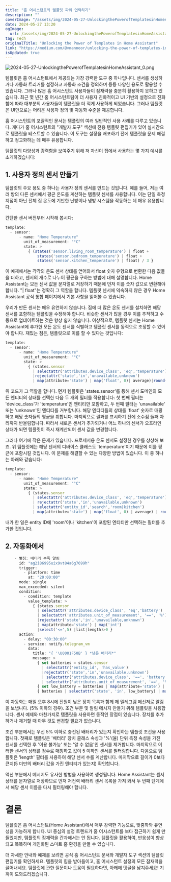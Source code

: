 ```yaml
---
title: "홈 어시스턴트의 템플릿 파워 언락하기"
description: ""
coverImage: "/assets/img/2024-05-27-UnlockingthePowerofTemplatesinHomeAssistant_0.png"
date: 2024-05-27 13:20
ogImage:
  url: /assets/img/2024-05-27-UnlockingthePowerofTemplatesinHomeAssistant_0.png
tag: Tech
originalTitle: "Unlocking the Power of Templates in Home Assistant"
link: "https://medium.com/@vmannoor/unlocking-the-power-of-templates-in-home-assistant-75a08d0ad205"
isUpdated: true
---
```


![2024-05-27-UnlockingthePowerofTemplatesinHomeAssistant_0.png](/assets/img/2024-05-27-UnlockingthePowerofTemplatesinHomeAssistant_0.png)

템플릿은 홈 어시스턴트에서 제공되는 가장 강력한 도구 중 하나입니다. 센서를 생성하거나 자동화 트리거를 설정하고 자동화 조건을 정의하며 등등 다양한 용도로 활용할 수 있습니다. 그러나 많은 홈 어시스턴트 사용자들이 잠재력을 충분히 활용하지 못하고 있습니다. 최근 몇 년간 홈 어시스턴트팀이 더 사용자 친화적이고 UI 기반의 설정으로 진화함에 따라 대부분의 사용자들이 템플릿을 더 적게 사용하게 되었습니다. 그러나 템플릿은 UI만으로는 어려운 사용자 정의 및 자동화 수준을 제공합니다.

홈 어시스턴트의 포괄적인 문서는 템플릿의 여러 일반적인 사용 사례를 다루고 있습니다. 게다가 홈 어시스턴트의 "개발자 도구" 섹션에 전용 템플릿 편집기가 있어 실시간으로 템플릿을 테스트할 수 있습니다. 이 도구는 설정을 배포하기 전에 템플릿을 문제 해결하고 정교화하는 데 매우 유용합니다.

템플릿의 다양성과 강력함을 보여주기 위해 저 자신이 집에서 사용하는 몇 가지 예시를 소개하겠습니다:

<!-- cozy-coder - 수평 -->

<ins class="adsbygoogle"
     style="display:block"
     data-ad-client="ca-pub-4877378276818686"
     data-ad-slot="1107185301"
     data-ad-format="auto"
     data-full-width-responsive="true"></ins>

<script>
     (adsbygoogle = window.adsbygoogle || []).push({});
</script>

## 1. 사용자 정의 센서 만들기

템플릿의 주요 용도 중 하나는 사용자 정의 센서를 만드는 것입니다. 예를 들어, 저는 여러 방의 다른 센서에서 평균 온도를 계산하는 템플릿 센서를 사용합니다. 이는 단일 측정 지점이 아닌 전체 집 온도에 기반한 난방이나 냉방 시스템을 작동하는 데 매우 유용합니다.

간단한 센서 버전부터 시작해 봅시다:

```js
template:
  - sensor:
      - name: "Home Temperature"
        unit_of_measurement: "°C"
        state: >
          { (states('sensor.living_room_temperature') | float +
              states('sensor.bedroom_temperature') | float +
              states('sensor.kitchen_temperature') | float) / 3 }
```

<!-- cozy-coder - 수평 -->

<ins class="adsbygoogle"
     style="display:block"
     data-ad-client="ca-pub-4877378276818686"
     data-ad-slot="1107185301"
     data-ad-format="auto"
     data-full-width-responsive="true"></ins>

<script>
     (adsbygoogle = window.adsbygoogle || []).push({});
</script>

이 예제에서는 각각의 온도 센서 상태를 얻어와서 float 숫자 유형으로 변환한 다음 값들을 더하고, 센서의 개수로 나누어 평균을 구하는 방법에 대해 설명합니다. Home Assistant는 모든 센서 값을 문자열로 저장하기 때문에 먼저 이를 숫자 값으로 변환해야 합니다. "| float"는 정확히 그 역할을 합니다. 템플릿 센서에 익숙하지 않은 경우 Home Assistant 공식 통합 페이지에서 기본 사항을 읽어볼 수 있습니다.

우리가 만든 센서는 매우 유연하지 않습니다. 집에 더 많은 온도 센서를 설치하면 해당 센서를 포함하는 템플릿을 수정해야 합니다. 비슷한 센서가 많을 경우 이를 추적하고 수동으로 업데이트하는 것은 항상 쉽지 않습니다. 이상적으로, 템플릿 센서는 Home Assistant에 추가한 모든 온도 센서를 식별하고 템플릿 센서를 동적으로 조정할 수 있어야 합니다. 재밌는 점은, 템플릿으로 이를 할 수 있다는 것입니다:

```js
template:
  - sensor:
      - name: "Home Temperature"
        unit_of_measurement: "°C"
        state: >
          { (states.sensor
            | selectattr('attributes.device_class', 'eq','temperature')
            |rejectattr('state','in','unavailable,unknown')
            | map(attribute='state') | map('float', 0)| average)|round(2) }
```

위 코드가 그 역할을 합니다. 먼저 템플릿은 'states.sensor'를 통해 센서 도메인의 모든 엔티티의 상태를 선택한 다음 두 개의 필터를 적용합니다: 첫 번째 필터는 'device_class'가 'temperature'인 엔티티만 포함하고, 두 번째 필터는 'unavailable' 또는 'unknown'인 엔티티를 거부합니다. 해당 엔티티들의 상태를 'float' 숫자로 매핑하고 해당 숫자들의 평균을 취합니다. 마지막으로 결과를 표시하기 전에 소수점 둘째 자리까지 반올림합니다. 따라서 새로운 센서가 추가되거나 어느 하나의 센서가 오프라인 상태가 되면 템플릿이 즉시 재계산되어 센서 값을 변경합니다.

<!-- cozy-coder - 수평 -->

<ins class="adsbygoogle"
     style="display:block"
     data-ad-client="ca-pub-4877378276818686"
     data-ad-slot="1107185301"
     data-ad-format="auto"
     data-full-width-responsive="true"></ins>

<script>
     (adsbygoogle = window.adsbygoogle || []).push({});
</script>

그러나 여기에 작은 문제가 있습니다. 프로세서용 온도 센서도 설정한 경우를 상상해 보죠. 위 템플릿에는 해당 센서의 디바이스 클래스도 'temperature'이기 때문에 이를 평균에 포함시킬 것입니다. 이 문제를 해결할 수 있는 다양한 방법이 있습니다. 이 중 하나는 아래와 같습니다:

```js
template:
  - sensor:
      - name: "Home Temperature"
        unit_of_measurement: "°C"
        state: >
          { (states.sensor
            | selectattr('attributes.device_class', 'eq','temperature')
            | rejectattr('state','in','unavailable,unknown')
            | selectattr('entity_id','search','room|kitchen')
            | map(attribute='state') | map('float', 0) | average) | round(2) }
```

내가 한 일은 entity ID에 'room'이나 'kitchen'이 포함된 엔티티만 선택하는 필터를 추가한 것입니다.

## 2. 자동화에서

<!-- cozy-coder - 수평 -->

<ins class="adsbygoogle"
     style="display:block"
     data-ad-client="ca-pub-4877378276818686"
     data-ad-slot="1107185301"
     data-ad-format="auto"
     data-full-width-responsive="true"></ins>

<script>
     (adsbygoogle = window.adsbygoogle || []).push({});
</script>

```js
    - 별칭: 배터리 부족 알림
      id: "ag2i86995uix9vt84a6g7699h"
      trigger:
        - platform: time
          at: "20:00:00"
      mode: single
      max_exceeded: silent
      condition:
        - condition: template
          value_template: >
            { (states.sensor
              | selectattr('attributes.device_class', 'eq','battery')
              | selectattr('attributes.unit_of_measurement', '==', '%')
              |rejectattr('state','in','unavailable,unknown')
              | map(attribute='state') | map('int')
              |select('<=',5) |list|length)>0 }
      action:
        - delay: "00:30:00"
        - service: notify.telegram_vm
          data:
            title: "{ '\U0001F50B' } *낮은 배터리*"
            message: >
              { set batteries = states.sensor
                | selectattr('entity_id', 'has_value')
                |rejectattr('state','in','unavailable,unknown')
                | selectattr('attributes.device_class', '==', 'battery')
                | selectattr('attributes.unit_of_measurement', '==', '%') | list }
              { set low_battery = batteries | map(attribute='state') | map('int') | select('<=', 5) | map('string') | list }
              { batteries | selectattr('state', 'in', low_battery) | map(attribute='name') | list | join('\n') }
```

이 자동화는 매일 오후 8시에 전원이 낮은 장치 목록과 함께 제 텔레그램 메신저로 알림을 보냅니다. (5% 이하의 경우). 조건 부분 및 알림 메시지 만들기 위해 템플릿을 사용합니다. 센서 예제와 마찬가지로 템플릿을 사용하면 동적인 장점이 있습니다. 장치를 추가하거나 제거할 때 아무 것도 변경할 필요가 없습니다.

조건 부분에서는 우선 5% 이하로 충전된 배터리가 있는지 확인하는 템플릿 조건을 사용합니다. 첫째로 템플릿은 '배터리' 장치 클래스 속성과 '%'(율) 단위 측정 속성을 가진 센서를 선택한 후 '이용 불가능' 또는 '알 수 없음'인 센서를 제거합니다. 마지막으로 이러한 센서의 상태를 정수로 매핑하고 값이 5 이하인 센서를 필터링합니다. 다음으로 템플릿은 'length' 필터를 사용하여 해당 센서 수를 계산합니다. 마지막으로 길이가 0보다 큰지(5 미만의 배터리 값을 가진 엔티티가 있는지) 확인합니다.

액션 부분에서 메시지도 유사한 방법을 사용하여 생성됩니다. Home Assistant는 센서 상태를 문자열로 저장하므로 먼저 저전력 배터리 센서 목록을 가져 와서 두 번째 단계에서 해당 센서 이름을 다시 필터링해야 합니다.

<!-- cozy-coder - 수평 -->

<ins class="adsbygoogle"
     style="display:block"
     data-ad-client="ca-pub-4877378276818686"
     data-ad-slot="1107185301"
     data-ad-format="auto"
     data-full-width-responsive="true"></ins>

<script>
     (adsbygoogle = window.adsbygoogle || []).push({});
</script>

# 결론

템플릿은 홈 어시스턴트(Home Assistant)에서 매우 강력한 기능으로, 맞춤화와 유연성을 가능하게 합니다. UI 중심의 설정 트렌드가 홈 어시스턴트를 보다 접근하기 쉽게 만들었지만, 템플릿의 잠재력을 간과해서는 안 됩니다. 템플릿을 활용하여, 반응성이 향상되고 똑똑하며 개인화된 스마트 홈 환경을 만들 수 있습니다.

더 자세한 안내와 예제를 보려면 공식 홈 어시스턴트 문서와 개발자 도구 섹션의 템플릿 편집기를 확인하세요. 템플릿의 힘을 받아들이고, 홈 어시스턴트 설정의 모든 잠재력을 끌어내세요. 템플릿에 관한 질문이나 도움이 필요하다면, 아래에 댓글을 남겨주세요! 기꺼이 도와드리겠습니다.
